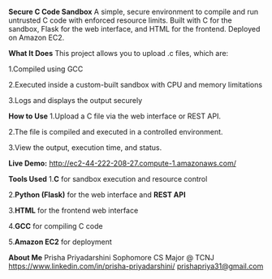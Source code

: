 **Secure C Code Sandbox**
A simple, secure environment to compile and run untrusted C code with enforced resource limits. Built with C for the sandbox, Flask for the web interface, and HTML for the frontend. Deployed on Amazon EC2.

**What It Does**
This project allows you to upload .c files, which are:

1.Compiled using GCC

2.Executed inside a custom-built sandbox with CPU and memory limitations

3.Logs and displays the output securely

**How to Use**
1.Upload a C file via the web interface or REST API.

2.The file is compiled and executed in a controlled environment.

3.View the output, execution time, and status.

**Live Demo:**
http://ec2-44-222-208-27.compute-1.amazonaws.com/

**Tools Used**
1.**C** for sandbox execution and resource control

2.**Python (Flask)** for the web interface and **REST API**

3.**HTML** for the frontend web interface

4.**GCC** for compiling C code

5.**Amazon EC2** for deployment

**About Me**
Prisha Priyadarshini
Sophomore CS Major @ TCNJ
https://www.linkedin.com/in/prisha-priyadarshini/
prishapriya31@gmail.com

